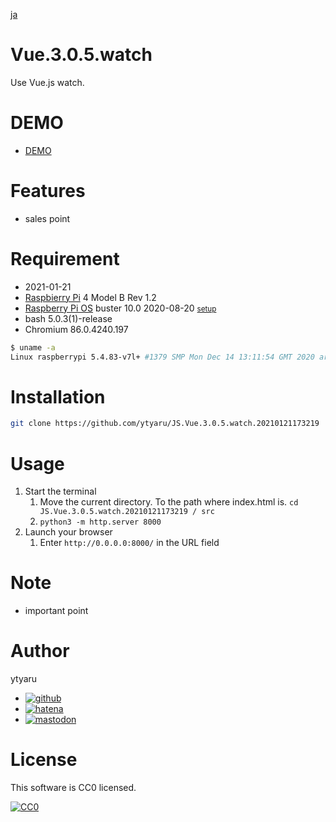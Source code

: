 [ja](./README.ja.md)

# Vue.3.0.5.watch

Use Vue.js watch.

# DEMO

* [DEMO](https://ytyaru.github.io/JS.Vue.3.0.5.watch.20210121173219/)

# Features

* sales point

# Requirement

* <time datetime="2021-01-21T17:32:00+0900">2021-01-21</time>
* [Raspbierry Pi](https://ja.wikipedia.org/wiki/Raspberry_Pi) 4 Model B Rev 1.2
* [Raspberry Pi OS](https://ja.wikipedia.org/wiki/Raspbian) buster 10.0 2020-08-20 <small>[setup](http://ytyaru.hatenablog.com/entry/2020/10/06/111111)</small>
* bash 5.0.3(1)-release
* Chromium 86.0.4240.197

```sh
$ uname -a
Linux raspberrypi 5.4.83-v7l+ #1379 SMP Mon Dec 14 13:11:54 GMT 2020 armv7l GNU/Linux
```

# Installation

```sh
git clone https://github.com/ytyaru/JS.Vue.3.0.5.watch.20210121173219
```

# Usage

1. Start the terminal
    1. Move the current directory. To the path where index.html is. `cd JS.Vue.3.0.5.watch.20210121173219 / src`
    2. `python3 -m http.server 8000`
2. Launch your browser
    1. Enter `http://0.0.0.0:8000/` in the URL field

# Note

* important point

# Author

ytyaru

* [![github](http://www.google.com/s2/favicons?domain=github.com)](https://github.com/ytyaru "github")
* [![hatena](http://www.google.com/s2/favicons?domain=www.hatena.ne.jp)](http://ytyaru.hatenablog.com/ytyaru "hatena")
* [![mastodon](http://www.google.com/s2/favicons?domain=mstdn.jp)](https://mstdn.jp/web/accounts/233143 "mastdon")

# License

This software is CC0 licensed.

[![CC0](http://i.creativecommons.org/p/zero/1.0/88x31.png "CC0")](http://creativecommons.org/publicdomain/zero/1.0/deed.en)

